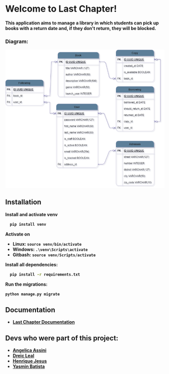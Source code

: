 <h1>Welcome to <strong>Last Chapter!<strong></h1>

This application aims to manage a library in which students can pick up books with a return date and, if they don't return, they will be blocked.

<h3>Diagram:</h3>

![Library](DER_last_chapter.png)

<h2>Installation</h2>

Install and activate venv

```bash
  pip install venv
```
Activate on

- Linux: `source venv/bin/activate`
- Windows: `.\venv\Scripts\activate`
- Gitbash: `source venv/Scripts/activate`

Install all dependencies:
```bash
  pip install -r requirements.txt
```
Run the migrations:
```bash
python manage.py migrate
```
## Documentation
- [Last Chapter Documentation](http://127.0.0.1:8000/api/docs/)

## Devs who were part of this project:

- [Angelica Assini](https://www.linkedin.com/in/angelica-assini/)
- [Dreic Leal](https://www.linkedin.com/in/dreicleal/)
- [Henrique Jesus](https://www.linkedin.com/in/henrique-jesus128/)
- [Yasmin Batista](https://www.linkedin.com/in/tsukedev/)